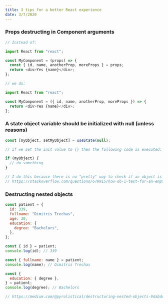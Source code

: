 ```yaml
---
title: 3 tips for a better React experience
date: 3/7/2020
---
```


### Props destructing in Component arguments

```javascript
// Instead of:

import React from "react";

const MyComponent = (props) => {
  const { id, name, anotherProp, moreProps } = props;
  return <div>Yes {name}</div>;
};

// we do:

import React from "react";

const MyComponent = ({ id, name, anotherProp, moreProps }) => {
  return <div>Yes {name}</div>;
};
```

### A state object variable should be initialized with null (unless reasons)

```javascript
const [myObject, setMyObject] = useState(null);

// if we set the init value to {} then the following code is executed:

if (myObject) {
  // do something
}

// I do this because there is no "pretty" way to check if an object is empty
// https://stackoverflow.com/questions/679915/how-do-i-test-for-an-empty-javascript-object
```

### Destructing nested objects

```javascript
const patient = {
  id: 339,
  fullname: "Dimitris Trechas",
  age: 30,
  education: {
    degree: "Bachelors",
  },
};

const { id } = patient;
console.log(id); // 339

const { fullname: name } = patient;
console.log(name); // Dimitris Trechas

const {
  education: { degree },
} = patient;
console.log(degree); // Bachelors

// https://medium.com/@pyrolistical/destructuring-nested-objects-9dabdd01a3b8
```
